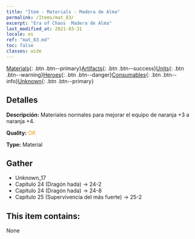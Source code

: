 ```yaml
---
title: "Item - Materials - Madera de Alma"
permalink: /Items/mat_83/
excerpt: "Era of Chaos  Madera de Alma"
last_modified_at: 2021-03-31
locale: es
ref: "mat_83.md"
toc: false
classes: wide
---
```

 [Materials](/es/Items/){: .btn .btn--primary}[Artifacts](/es/Items/Artifacts/){: .btn .btn--success}[Units](/es/Items/Units/){: .btn .btn--warning}[Heroes](/es/Items/Heroes/){: .btn .btn--danger}[Consumables](/es/Items/Consumables/){: .btn .btn--info}[Unknown](/es/Items/Unknown/){: .btn .btn--primary}

## Detalles
 **Descripción:** Materiales normales para mejorar el equipo de naranja +3 a naranja +4.

 **Quality:** <span style="color: #FF8C00">OK</span>

 **Type:** Material

## Gather

*    Unknown_17 
*    Capítulo 24 (Dragón hada) -> 24-2 
*    Capítulo 24 (Dragón hada) -> 24-8 
*    Capítulo 25 (Supervivencia del más fuerte) -> 25-2 

## This item contains:

  None

